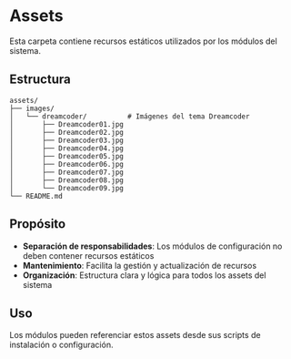 # Assets

Esta carpeta contiene recursos estáticos utilizados por los módulos del sistema.

## Estructura

```
assets/
├── images/
│   └── dreamcoder/          # Imágenes del tema Dreamcoder
│       ├── Dreamcoder01.jpg
│       ├── Dreamcoder02.jpg
│       ├── Dreamcoder03.jpg
│       ├── Dreamcoder04.jpg
│       ├── Dreamcoder05.jpg
│       ├── Dreamcoder06.jpg
│       ├── Dreamcoder07.jpg
│       ├── Dreamcoder08.jpg
│       └── Dreamcoder09.jpg
└── README.md
```

## Propósito

- **Separación de responsabilidades**: Los módulos de configuración no deben contener recursos estáticos
- **Mantenimiento**: Facilita la gestión y actualización de recursos
- **Organización**: Estructura clara y lógica para todos los assets del sistema

## Uso

Los módulos pueden referenciar estos assets desde sus scripts de instalación o configuración.
